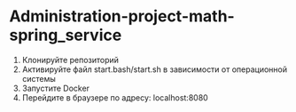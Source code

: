 # Administration-project-math-spring_service
1) Клонируйте репозиторий
2) Активируйте файл start.bash/start.sh в зависимости от операционной системы
3) Запустите Docker
4) Перейдите в браузере по адресу: localhost:8080
